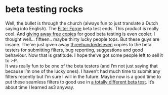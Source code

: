 <!--
  id: 280
  date: 2007-02-15
  modified: 2007-02-15
  slug: beta-testing-rocks
  type: post
  excerpt: <p>Well, the bullet is through the church (always fun to just translate a Dutch saying into English). The Filter Forge beta test ends. This product is really cool. And giving away free copies for good beta testing is even cooler. I thought well&#8230; fifteen.. maybe thirty lucky people tops. But these guys are insane. The&#8217;ve [&hellip;]</p>
  categories: image, photoshop
  tags: Filter Forge, test
  inCv: 
  inPortfolio: 
  dateFrom: 
  dateTo: 
-->

# beta testing rocks

<p>Well, the bullet is through the church (always fun to just translate a Dutch saying into English). The <a href="http://www.filterforge.com?affiliateid=200070920" target="_blank">Filter Forge</a> beta test ends. This product is really cool. And <a href="http://www.filterforge.com/more/freecopy.html" target="ff">giving away free copies</a> for good beta testing is even cooler. I thought well&#8230; fifteen.. maybe thirty lucky people tops. But these guys are insane. The&#8217;ve just given away <a href="http://www.filterforge.com/more/news/973.html" target="ff">threehundredeleven</a> copies to the beta testers for submitting filters, bug reporting, suggestions and good behaviour. Now that is gratitude. I hope the&#8217;ve got some people left to sell it to :-P.<br />
It was really fun to be one of the beta testers (and I&#8217;m not just saying that because I&#8217;m one of the lucky ones). I haven&#8217;t had much time to submit any filters recently but I&#8217;m sure I will in the future. Maybe now is a good time to put these seamless filters to good use in <a href="http://www.papervision3d.org/" target="pp">a totally different beta test</a>. It&#8217;s about time I learned as3 anyway.</p>
